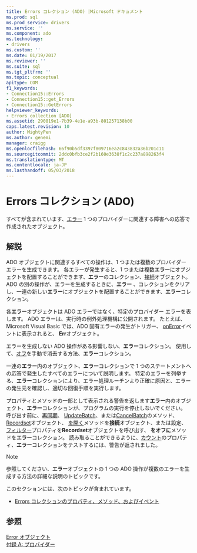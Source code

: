 ```yaml
---
title: Errors コレクション (ADO) |Microsoft ドキュメント
ms.prod: sql
ms.prod_service: drivers
ms.service: ''
ms.component: ado
ms.technology:
- drivers
ms.custom: ''
ms.date: 01/19/2017
ms.reviewer: ''
ms.suite: sql
ms.tgt_pltfrm: ''
ms.topic: conceptual
apitype: COM
f1_keywords:
- Connection15::Errors
- Connection15::get_Errors
- Connection15::GetErrors
helpviewer_keywords:
- Errors collection [ADO]
ms.assetid: 290819e1-7b39-4e1e-a93b-801257138b00
caps.latest.revision: 10
author: MightyPen
ms.author: genemi
manager: craigg
ms.openlocfilehash: 66f90b5df3397f809716ea2c843832a36b201c11
ms.sourcegitcommit: 2ddc0bfb3ce2f2b160e3638f1c2c237a898263f4
ms.translationtype: MT
ms.contentlocale: ja-JP
ms.lasthandoff: 05/03/2018
---
```

# <a name="errors-collection-ado"></a>Errors コレクション (ADO)
すべてが含まれています、[エラー](../../../ado/reference/ado-api/error-object.md) 1 つのプロバイダーに関連する障害への応答で作成されたオブジェクト。  
  
## <a name="remarks"></a>解説  
 ADO オブジェクトに関連するすべての操作は、1 つまたは複数のプロバイダー エラーを生成できます。 各エラーが発生すると、1 つまたは複数**エラー**にオブジェクトを配置することができます、**エラー**のコレクション、[接続](../../../ado/reference/ado-api/connection-object-ado.md)オブジェクト。 ADO の別の操作が、エラーを生成するときに、**エラー** 、コレクションをクリアし、一連の新しい**エラー**にオブジェクトを配置することができます、**エラー**コレクション。  
  
 各**エラー**オブジェクトは ADO エラーではなく、特定のプロバイダー エラーを表します。 ADO エラーは、実行時の例外処理機構に公開されます。 たとえば、Microsoft Visual Basic では、ADO 固有エラーの発生がトリガー、 [onError](../../../ado/reference/rds-api/onerror-event-rds.md)イベントに表示されると、 **Err**オブジェクト。  
  
 エラーを生成しない ADO 操作がある影響しない、**エラー**コレクション。 使用して、[オフ](../../../ado/reference/ado-api/clear-method-ado.md)を手動で消去する方法、**エラー**コレクション。  
  
 一連の**エラー**内のオブジェクト、**エラー**コレクションで 1 つのステートメントへの応答で発生したすべてのエラーについて説明します。 特定のエラーを列挙する、**エラー**コレクションにより、エラー処理ルーチンより正確に原因と、エラーの発生元を確認し、適切な回復手順を実行します。  
  
 プロパティとメソッドの一部として表示される警告を返します**エラー**内のオブジェクト、**エラー**コレクションが、プログラムの実行を停止しないでください。 呼び出す前に、[再同期](../../../ado/reference/ado-api/resync-method.md)、 [UpdateBatch](../../../ado/reference/ado-api/updatebatch-method.md)、または[CancelBatch](../../../ado/reference/ado-api/cancelbatch-method-ado.md)のメソッド、 [Recordset](../../../ado/reference/ado-api/recordset-object-ado.md)オブジェクト、 [を開く](../../../ado/reference/ado-api/open-method-ado-connection.md)メソッドを**接続**オブジェクト、または設定、[フィルター](../../../ado/reference/ado-api/filter-property.md)プロパティを**Recordset**オブジェクトを呼び出す、 **をオフに**メソッドを**エラー**コレクション。 読み取ることができるように、[カウント](../../../ado/reference/ado-api/count-property-ado.md)のプロパティ、**エラー**コレクションをテストするには、警告が返されました。  
  
> [!NOTE]
>  参照してください、**エラー**オブジェクトの 1 つの ADO 操作が複数のエラーを生成する方法の詳細な説明のトピックです。  
  
 このセクションには、次のトピックが含まれています。  
  
-   [Errors コレクションのプロパティ、メソッド、およびイベント](../../../ado/reference/ado-api/errors-collection-properties-methods-and-events.md)  
  
## <a name="see-also"></a>参照  
 [Error オブジェクト](../../../ado/reference/ado-api/error-object.md)   
 [付録 A: プロバイダー](../../../ado/guide/appendixes/appendix-a-providers.md)
